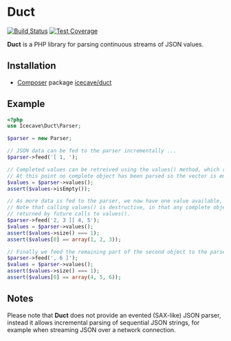 # Duct

[![Build Status]](http://travis-ci.org/IcecaveStudios/duct)
[![Test Coverage]](http://icecave.com.au/duct/artifacts/tests/coverage)

**Duct** is a PHP library for parsing continuous streams of JSON values.

## Installation

* [Composer](http://getcomposer.org) package [icecave/duct](https://packagist.org/packages/icecave/duct)

## Example

```php
<?php
use Icecave\Duct\Parser;

$parser = new Parser;

// JSON data can be fed to the parser incrementally ...
$parser->feed('[ 1, ');

// Completed values can be retreived using the values() method, which returns an Icecave\Collections\Vector.
// At this point no complete object has been parsed so the vector is empty.
$values = $parser->values();
assert($values->isEmpty());

// As more data is fed to the parser, we now have one value available, an array of elements 1, 2, 3.
// Note that calling values() is destructive, in that any complete objects are removed from the parser and will not be
// returned by future calls to values().
$parser->feed('2, 3 ][ 4, 5');
$values = $parser->values();
assert($values->size() === 1);
assert($values[0] == array(1, 2, 3));

// Finally we feed the remaining part of the second object to the parser and the second value becomes available.
$parser->feed(', 6 ]');
$values = $parser->values();
assert($values->size() === 1);
assert($values[0] == array(4, 5, 6));
```

## Notes

Please note that **Duct** does not provide an evented (SAX-like) JSON parser, instead it allows incremental parsing of
sequential JSON strings, for example when streaming JSON over a network connection.

<!-- references -->
[Build Status]: https://raw.github.com/IcecaveStudios/duct/gh-pages/artifacts/images/icecave/regular/build-status.png
[Test Coverage]: https://raw.github.com/IcecaveStudios/duct/gh-pages/artifacts/images/icecave/regular/coverage.png

